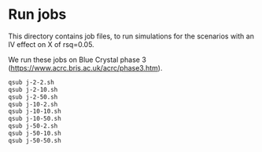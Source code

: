 

# Run jobs

This directory contains job files, to run simulations for the scenarios with an IV effect on X of rsq=0.05.

We run these jobs on Blue Crystal phase 3 (https://www.acrc.bris.ac.uk/acrc/phase3.htm).

```bash
qsub j-2-2.sh
qsub j-2-10.sh
qsub j-2-50.sh
qsub j-10-2.sh
qsub j-10-10.sh
qsub j-10-50.sh
qsub j-50-2.sh
qsub j-50-10.sh
qsub j-50-50.sh
```
